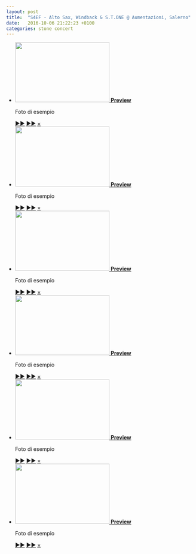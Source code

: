 ```yaml
---
layout: post
title:  "S4EF - Alto Sax, Windback & S.T.ONE @ Aumentazioni, Salerno"
date:   2016-10-06 21:22:23 +0100
categories: stone concert
---
```




<ul id="gallery">
	<li>
		<!--[if gte IE 9]><!--><a href="#pic-1"><!--<![endif]-->
		<!--[if lte IE 8]><a href="/userfiles/images/portfolio/web-templates/big/fastedit.png" target="_blank"><![endif]-->
			<img src="{{ site.extmaterials }}/photos/photos/02_Taglio.jpg" width="252" height="160" alt="" />
			<span><b>Preview</b></span>
		</a>
		<div id="pic-1" class="overlay">
			<img src="{{ site.extmaterials }}/photos/photos/02_Taglio.jpg" alt="" /> <!-- no size attributes - keep it responsive -->
			<div>
				<p>Foto di esempio</p>
			</div>
			<a href="#close" class="prev" title="Prev">&#9658;&#9658;</a>
			<a href="#pic-2" class="next" title="Next">&#9658;&#9658;</a>
			<a href="#close" class="close" title="Close">&times;</a>
		</div>
	</li>
  <li>
		<!--[if gte IE 9]><!--><a href="#pic-1"><!--<![endif]-->
		<!--[if lte IE 8]><a href="/userfiles/images/portfolio/web-templates/big/fastedit.png" target="_blank"><![endif]-->
			<img src="{{ site.extmaterials }}/photos/photos/02_Taglio.jpg" width="252" height="160" alt="" />
			<span><b>Preview</b></span>
		</a>
		<div id="pic-1" class="overlay">
			<img src="{{ site.extmaterials }}/photos/photos/02_Taglio.jpg" alt="" /> <!-- no size attributes - keep it responsive -->
			<div>
				<p>Foto di esempio</p>
			</div>
			<a href="#close" class="prev" title="Prev">&#9658;&#9658;</a>
			<a href="#pic-2" class="next" title="Next">&#9658;&#9658;</a>
			<a href="#close" class="close" title="Close">&times;</a>
		</div>
	</li>
  <li>
		<!--[if gte IE 9]><!--><a href="#pic-1"><!--<![endif]-->
		<!--[if lte IE 8]><a href="/userfiles/images/portfolio/web-templates/big/fastedit.png" target="_blank"><![endif]-->
			<img src="{{ site.extmaterials }}/photos/photos/02_Taglio.jpg" width="252" height="160" alt="" />
			<span><b>Preview</b></span>
		</a>
		<div id="pic-1" class="overlay">
			<img src="{{ site.extmaterials }}/photos/photos/02_Taglio.jpg" alt="" /> <!-- no size attributes - keep it responsive -->
			<div>
				<p>Foto di esempio</p>
			</div>
			<a href="#close" class="prev" title="Prev">&#9658;&#9658;</a>
			<a href="#pic-2" class="next" title="Next">&#9658;&#9658;</a>
			<a href="#close" class="close" title="Close">&times;</a>
		</div>
	</li>
  <li>
		<!--[if gte IE 9]><!--><a href="#pic-1"><!--<![endif]-->
		<!--[if lte IE 8]><a href="/userfiles/images/portfolio/web-templates/big/fastedit.png" target="_blank"><![endif]-->
			<img src="{{ site.extmaterials }}/photos/photos/02_Taglio.jpg" width="252" height="160" alt="" />
			<span><b>Preview</b></span>
		</a>
		<div id="pic-1" class="overlay">
			<img src="{{ site.extmaterials }}/photos/photos/02_Taglio.jpg" alt="" /> <!-- no size attributes - keep it responsive -->
			<div>
				<p>Foto di esempio</p>
			</div>
			<a href="#close" class="prev" title="Prev">&#9658;&#9658;</a>
			<a href="#pic-2" class="next" title="Next">&#9658;&#9658;</a>
			<a href="#close" class="close" title="Close">&times;</a>
		</div>
	</li>
  <li>
		<!--[if gte IE 9]><!--><a href="#pic-1"><!--<![endif]-->
		<!--[if lte IE 8]><a href="/userfiles/images/portfolio/web-templates/big/fastedit.png" target="_blank"><![endif]-->
			<img src="{{ site.extmaterials }}/photos/photos/02_Taglio.jpg" width="252" height="160" alt="" />
			<span><b>Preview</b></span>
		</a>
		<div id="pic-1" class="overlay">
			<img src="{{ site.extmaterials }}/photos/photos/02_Taglio.jpg" alt="" /> <!-- no size attributes - keep it responsive -->
			<div>
				<p>Foto di esempio</p>
			</div>
			<a href="#close" class="prev" title="Prev">&#9658;&#9658;</a>
			<a href="#pic-2" class="next" title="Next">&#9658;&#9658;</a>
			<a href="#close" class="close" title="Close">&times;</a>
		</div>
	</li>
  <li>
		<!--[if gte IE 9]><!--><a href="#pic-1"><!--<![endif]-->
		<!--[if lte IE 8]><a href="/userfiles/images/portfolio/web-templates/big/fastedit.png" target="_blank"><![endif]-->
			<img src="{{ site.extmaterials }}/photos/photos/02_Taglio.jpg" width="252" height="160" alt="" />
			<span><b>Preview</b></span>
		</a>
		<div id="pic-1" class="overlay">
			<img src="{{ site.extmaterials }}/photos/photos/02_Taglio.jpg" alt="" /> <!-- no size attributes - keep it responsive -->
			<div>
				<p>Foto di esempio</p>
			</div>
			<a href="#close" class="prev" title="Prev">&#9658;&#9658;</a>
			<a href="#pic-2" class="next" title="Next">&#9658;&#9658;</a>
			<a href="#close" class="close" title="Close">&times;</a>
		</div>
	</li>
</ul>
